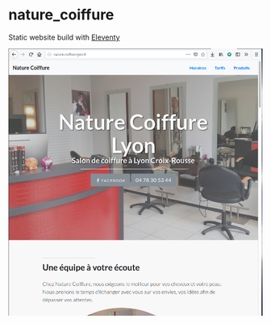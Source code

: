 # nature_coiffure

Static website build with [Eleventy](https://github.com/11ty/eleventy)

![screenshot](https://raw.githubusercontent.com/madeindjs/nature_coiffure/master/screenshot.png)

